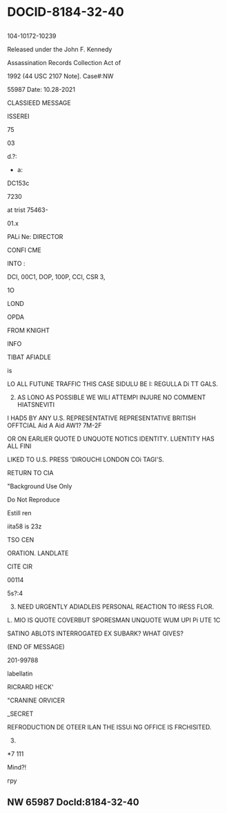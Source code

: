 # DOCID-8184-32-40

##
104-10172-10239

Released under the John F. Kennedy

Assassination Records Collection Act of

1992 (44 USC 2107 Note]. Case#:NW

55987 Date: 10.28-2021

CLASSIEED MESSAGE

ISSEREI

75

03

d.?:

* a:

DC153c

7230

at trist 75463-

01.x

PALi Ne: DIRECTOR

CONFI CME

INTO :

DCI, 00C1, DOP, 100P, CCI, CSR 3,

1O

LOND

OPDA

FROM KNIGHT

INFO

TIBAT AFIADLE

is

LO ALL FUTUNE TRAFFIC THIS CASE SIDULU BE I: REGULLA Di TT GALS.

2. AS LONO AS POSSIBLE WE WILI ATTEMPI INJURE NO COMMENT HIATSNEVITI

I HAD5 BY ANY U.S. REPRESENTATIVE REPRESENTATIVE BRITISH OFFTCIAL Aid A Aid AW1? 7M-2F

OR ON EARLIER QUOTE D UNQUOTE NOTICS IDENTITY. LUENTITY HAS ALL FINI

LIKED TO U.S. PRESS 'DIROUCHI LONDON COi TAGI'S.

RETURN TO CIA

"Background Use Only

Do Not Reproduce

Estill ren

iita58 is 23z

TSO CEN

ORATION. LANDLATE

CITE CIR

00114

5s?:4

3. NEED URGENTLY ADIADLEIS PERSONAL REACTION TO IRESS FLOR.

L. MIO IS QUOTE COVERBUT SPORESMAN UNQUOTE WUM UPI Pi UTE 1C

SATINO ABLOTS INTERROGATED EX SUBARK? WHAT GIVES?

(END OF MESSAGE)

201-99788

labellatin

RICRARD HECK'

"CRANINE ORVICER

_SECRET

REFRODUCTION DE OTEER ILAN THE ISSUi NG OFFICE IS FRCHISITED.

03.

*7 111

Mind?!

гру

NW 65987 Docld:8184-32-40
---

